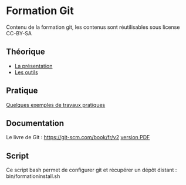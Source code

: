 # Formation Git

Contenu de la formation git, les contenus sont réutilisables sous license CC-BY-SA

## Théorique

* [La présentation](presentation.md)
* [Les outils](outils.md)

## Pratique

[Quelques exemples de travaux pratiques](tp.md)

## Documentation

Le livre de Git : https://git-scm.com/book/fr/v2 [version PDF](https://progit2.s3.amazonaws.com/fr/2016-03-05-4c838/progit-fr.1062.pdf)

##  Script

Ce script bash permet de configurer git et récupérer un dépôt distant : bin/formationinstall.sh
